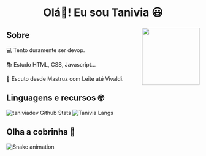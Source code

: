 <h1 align="center">Olá👋! Eu sou Tanivia 😃</h1>

###

<img align="right" height="150" src="https://github.com/taniviadev/taniviadev/assets/157528071/629fc97b-9dd1-4fc7-bf17-d69b828447f2" />

###

<h2>Sobre</h2>

<div align="left">
  
:computer: Tento duramente ser devop.

:books: Estudo HTML, CSS, Javascript...

🎵 Escuto desde Mastruz com Leite até Vivaldi.

</div>

###

<h2>Linguagens e recursos 🤓</h2>

<div align="left">

![taniviadev Github Stats](https://github-readme-stats.vercel.app/api?username=taniviadev&show_icons=true&theme=aura)
![Tanivia Langs](https://github-readme-stats.vercel.app/api/top-langs/?username=taniviadev&layout=compact&theme=nightowl)

</div>

###

<h2>Olha a cobrinha 🐍</h2>

![Snake animation](https://raw.githubusercontent.com/taniviadev/taniviadev/output/snake.svg)


